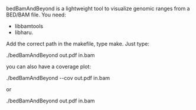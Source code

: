 bedBamAndBeyond is a lightweight tool to visualize genomic ranges from a BED/BAM file. You need:

- libbamtools
- libharu.

Add the correct path in the makefile, type make. Just type:

./bedBamAndBeyond   out.pdf in.bam 

you can also have a coverage plot:

./bedBamAndBeyond  --cov  out.pdf in.bam 

or

./bedBamAndBeyond out.pdf  in.bam  
